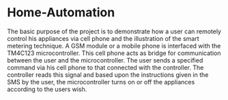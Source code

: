 # Home-Automation
The basic purpose of the project is to demonstrate how a user can remotely control his appliances via cell phone and the illustration of the smart metering technique. A GSM module or a mobile phone is interfaced with the TM4C123 microcontroller. This cell phone acts as bridge for communication between the user and the microcontroller. The user sends a specified command via his cell phone to that connected with the controller. The controller reads this signal and based upon the instructions given in the SMS by the user, the microcontroller turns on or off the appliances according to the users wish.

